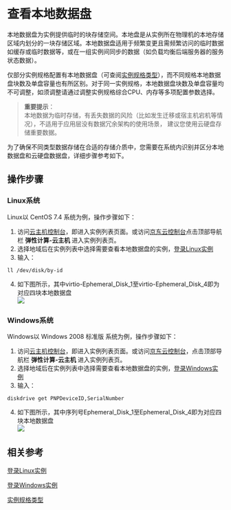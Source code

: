 # 查看本地数据盘

本地数据盘为实例提供临时的块存储空间。本地盘是从实例所在物理机的本地存储区域内划分的一块存储区域。本地数据盘适用于频繁变更且需频繁访问的临时数据如缓存或临时数据等，或在一组实例间同步的数据（如负载均衡后端服务器的服务状态数据）。

仅部分实例规格配置有本地数据盘（可查阅[实例规格类型](https://docs.jdcloud.com/virtual-machines/instance-type-family)），而不同规格本地数据盘块数及单盘容量也有所区别。对于同一实例规格，本地数据盘块数及单盘容量均不可调整，如须调整请通过调整实例规格综合CPU、内存等多项配置参数选择。

>**重要提示**：<br>
>本地数据为临时存储，有丢失数据的风险（比如发生迁移或宿主机宕机等情况），不适用于应用层没有数据冗余架构的使用场景， 建议您使用云硬盘存储重要数据。
	
为了确保不同类型数据存储在合适的存储介质中，您需要在系统内识别并区分本地数据盘和云硬盘数据盘，详细步骤参考如下。

## 操作步骤

### Linux系统

Linux以 CentOS 7.4 系统为例，操作步骤如下：

1. 访问[云主机控制台](https://cns-console.jdcloud.com/host/compute/list)，即进入实例列表页面。或访问[京东云控制台](https://console.jdcloud.com)点击顶部导航栏 **弹性计算-云主机** 进入实例列表页。
2. 选择地域后在实例列表中选择需要查看本地数据盘的实例，[登录Linux实例](https://docs.jdcloud.com/cn/virtual-machines/connect-to-linux-instance)
3. 输入：
```
ll /dev/disk/by-id
```
	
4. 如下图所示，其中virtio-Ephemeral\_Disk\_1至virtio-Ephemeral\_Disk\_4即为对应四块本地数据盘<br>
![](https://img1.jcloudcs.com/cn/image/vm/localdatadisklinux.png)


### Windows系统

Windows以 Windows 2008 标准版 系统为例，操作步骤如下：

1. 访问[云主机控制台](https://cns-console.jdcloud.com/host/compute/list)，即进入实例列表页面。或访问[京东云控制台](https://console.jdcloud.com)，点击顶部导航栏 **弹性计算-云主机** 进入实例列表页。
2. 选择地域后在实例列表中选择需要查看本地数据盘的实例，[登录Windows实例](https://docs.jdcloud.com/cn/virtual-machines/connect-to-windows-instance)
3. 输入：

```wmic
diskdrive get PNPDeviceID,SerialNumber
```
	
4. 如下图所示，其中序列号Ephemeral\_Disk\_1至Ephemeral\_Disk\_4即为对应四块本地数据盘<br>![](https://img1.jcloudcs.com/cn/image/vm/localdatadiskwin.png)

## 相关参考

[登录Linux实例](https://docs.jdcloud.com/cn/virtual-machines/connect-to-linux-instance)

[登录Windows实例](https://docs.jdcloud.com/cn/virtual-machines/connect-to-windows-instance)

[实例规格类型](https://docs.jdcloud.com/virtual-machines/instance-type-family)
